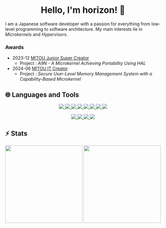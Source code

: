 <h1 align="center"> Hello, I'm horizon! 👋 </h1>

I am a Japanese software developer with a passion for everything from low-level programming to software architecture.
My main interests lie in *Microkernels* and *Hypervisors*.

### Awards

- 2023-12 [MITOU Junior Super Creator](https://jr.mitou.org/projects/2023/a9n)
  - Project : *A9N - A Microkernel Achieving Portability Using HAL*
- 2024-06 [MITOU IT Creator](https://www.ipa.go.jp/jinzai/mitou/it/2024/gaiyou-sg-2.html)
  - Project : *Secure User-Level Memory Management System with a Capability-Based Microkernel*

## 🌐 Languages and Tools

<p align="center">
  <a href="https://shields.io">
    <img src="https://img.shields.io/badge/c++-00599c?style=for-the-badge&logo=cplusplus" />
    <img src="https://img.shields.io/badge/c-00599c?style=for-the-badge&logo=c" />
    <img src="https://img.shields.io/badge/rust-00599c?style=for-the-badge&logo=rust" />
    <img src="https://img.shields.io/badge/asm:x86__64-00599c?style=for-the-badge" />
    <img src="https://img.shields.io/badge/asm:risc--v-00599c?style=for-the-badge" />
    <img src="https://img.shields.io/badge/haskell-00599c?style=for-the-badge&logo=haskell" />
    <img src="https://img.shields.io/badge/python-00599c?style=for-the-badge&logo=python" />
    <img src="https://img.shields.io/badge/typst-00599c?style=for-the-badge&logo=typst" />
  </a>
</p>

<p align="center">
  <a href="https://shields.io">
    <img src="https://img.shields.io/badge/cmake-00599c?style=for-the-badge&logo=cmake" />
    <img src="https://img.shields.io/badge/make-00599c?style=for-the-badge&logo=make" />
    <img src="https://img.shields.io/badge/opencv-00599c?style=for-the-badge&logo=opencv" />
    <img src="https://img.shields.io/badge/unity-00599c?style=for-the-badge&logo=unity" />
  </a>
</p>



## ⚡️ Stats
<p align="center">
    <img height=250 src="https://github-readme-stats.vercel.app/api/top-langs/?username=horizon2038&theme=holi&layout=donut-vertical" />
    <img height=250 src="https://github-readme-stats.vercel.app/api?username=horizon2038&theme=holi" />
</p>

<!--
**horizon2038/horizon2038** is a ✨ _special_ ✨ repository because its `README.md` (this file) appears on your GitHub profile.

Here are some ideas to get you started:

- 🔭 I’m currently working on ...
- 🌱 I’m currently learning ...
- 👯 I’m looking to collaborate on ...
- 🤔 I’m looking for help with ...
- 💬 Ask me about ...
- 📫 How to reach me: ...
- 😄 Pronouns: ...
- ⚡ Fun fact: ...
-->

